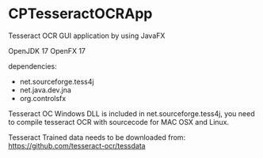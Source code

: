 # CPTesseractOCRApp
Tesseract OCR GUI application by using JavaFX

OpenJDK 17
OpenFX 17

dependencies:
- net.sourceforge.tess4j
- net.java.dev.jna
- org.controlsfx

Tesseract OC Windows DLL is included in net.sourceforge.tess4j, you need to compile tesseract OCR with sourcecode for MAC OSX and Linux.


Tesseract Trained data needs to be downloaded from: https://github.com/tesseract-ocr/tessdata
